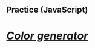 ## Practice (JavaScript)
# [_Color generator_](https://filpolyakov13041995.github.io/Color-generator__JS/)
